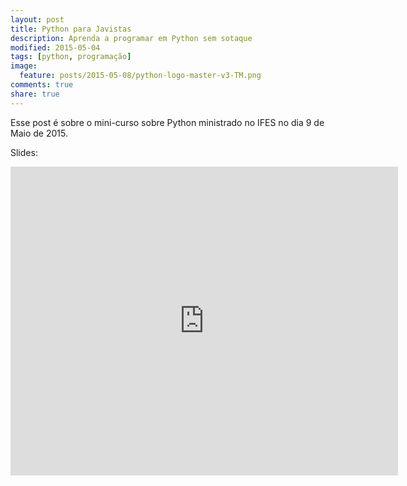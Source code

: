 ```yaml
---
layout: post
title: Python para Javistas
description: Aprenda a programar em Python sem sotaque
modified: 2015-05-04
tags: [python, programação]
image:
  feature: posts/2015-05-08/python-logo-master-v3-TM.png
comments: true
share: true
---
```

Esse post é sobre o mini-curso sobre Python ministrado no IFES no dia 9 de Maio de 2015.

Slides:

<iframe src="https://docs.google.com/presentation/d/1yhqZtkpq7nAfV31xDHVVdIqQirMmgfC86hbn15VgswE/embed?start=false&loop=false&delayms=60000" frameborder="0" width="620" height="494" allowfullscreen="true" mozallowfullscreen="true" webkitallowfullscreen="true"></iframe>
